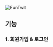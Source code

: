 ![EunTwit](https://github.com/user-attachments/assets/7a30ecb8-5fbd-4da9-9e19-a743a6f13a61)

## 기능
### 1. 회원가입 & 로그인


